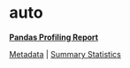 # auto

[**Pandas Profiling Report**](https://epistasislab.github.io/penn-ml-benchmarks/profile/auto.html)

[Metadata](metadata.yaml) | [Summary Statistics](summary_stats.tsv)
